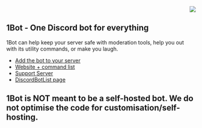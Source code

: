 <div align=right>
<img src="https://img.shields.io/discord/884078410010333235?label=Server&logo=discord&logoColor=white&style=for-the-badge">
</div>

## 1Bot - One Discord bot for everything

1Bot can help keep your server safe with moderation tools, help you out with its utility commands, or make you laugh.

- [Add the bot to your server](https://dsc.gg/1bot)
- [Website + command list](https://1bot.netlify.app)
- [Support Server](https://discord.gg/JGcnKxEPsW)
- [DiscordBotList page](https://discordbotlist.com/bots/1bot)

## 1Bot is NOT meant to be a self-hosted bot. We do not optimise the code for customisation/self-hosting.
